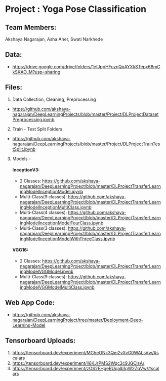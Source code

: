 
# Project : Yoga Pose Classification

## Team Members:
Akshaya Nagarajan, Asha Aher, Swati Narkhede

## Data:
- https://drive.google.com/drive/folders/1efJppHFuznQqAYXkSTepx68mCkSKAO_M?usp=sharing

## Files:
1. Data Collection, Cleaning, Preprocessing 
- https://github.com/akshaya-nagarajan/DeepLearningProjects/blob/master/Project/DLProjectDatasetPreprocessing.ipynb

2. Train - Test Split Folders 
- https://github.com/akshaya-nagarajan/DeepLearningProjects/blob/master/Project/DLProjectTrainTestSplit.ipynb

3. Models - 

    #### InceptionV3:
    - 2 Classes: https://github.com/akshaya-nagarajan/DeepLearningProject/blob/master/DLProjectTransferLearningModelInceptionModel.ipynb
    - Multi-Class(9 classes): https://github.com/akshaya-nagarajan/DeepLearningProject/blob/master/DLProjectTransferLearningModelInceptionMultiClass.ipynb
    - Multi-Class(4 classes): https://github.com/akshaya-nagarajan/DeepLearningProject/blob/master/DLProjectTransferLearningModelInceptionModelFourClass.ipynb
    - Multi-Class(3 classes): https://github.com/akshaya-nagarajan/DeepLearningProject/blob/master/DLProjectTransferLearningModelInceptionModelWithThreeClass.ipynb

    #### VGG16: 
    - 2 Classes: https://github.com/akshaya-nagarajan/DeepLearningProject/blob/master/DLProjectTransferLearningModelVGGModel.ipynb
    - Multi-Class(9 classes): https://github.com/akshaya-nagarajan/DeepLearningProject/blob/master/DLProjectTransferLearningModelVGGModelMultiClass.ipynb

## Web App Code:
- https://github.com/akshaya-nagarajan/DeepLearningProject/tree/master/Deployment-Deep-Learning-Model

## Tensorboard Uploads:
1. https://tensorboard.dev/experiment/MGheONk3Qm2yXvG0WALsVw/#scalars
2. https://tensorboard.dev/experiment/ll6KJrPMS2Wqc3c9JGClsA/
3. https://tensorboard.dev/experiment/zOS2EHgeRUqalb1qW2ZqVw/#scalars

